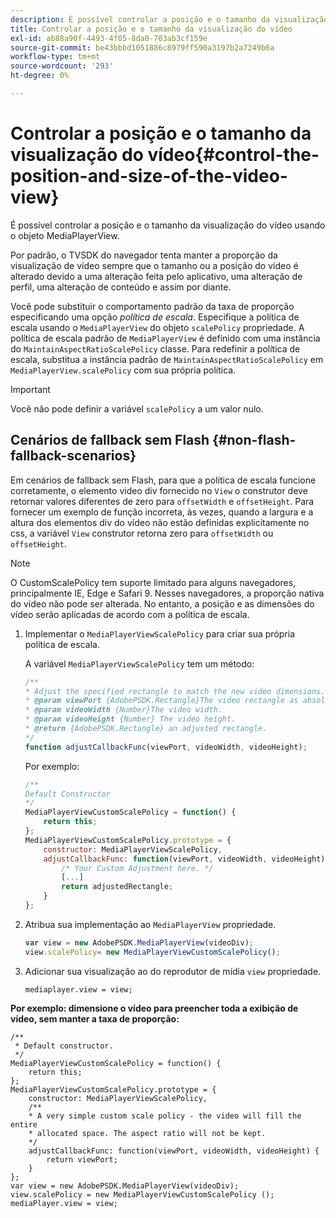 ```yaml
---
description: É possível controlar a posição e o tamanho da visualização do vídeo usando o objeto MediaPlayerView.
title: Controlar a posição e o tamanho da visualização do vídeo
exl-id: ab88a90f-4493-4f05-8da0-703ab3cf159e
source-git-commit: be43bbbd1051886c8979ff590a3197b2a7249b6a
workflow-type: tm+mt
source-wordcount: '293'
ht-degree: 0%

---
```


# Controlar a posição e o tamanho da visualização do vídeo{#control-the-position-and-size-of-the-video-view}

É possível controlar a posição e o tamanho da visualização do vídeo usando o objeto MediaPlayerView.

Por padrão, o TVSDK do navegador tenta manter a proporção da visualização de vídeo sempre que o tamanho ou a posição do vídeo é alterado devido a uma alteração feita pelo aplicativo, uma alteração de perfil, uma alteração de conteúdo e assim por diante.

Você pode substituir o comportamento padrão da taxa de proporção especificando uma opção *política de escala*. Especifique a política de escala usando o `MediaPlayerView` do objeto `scalePolicy` propriedade. A política de escala padrão de `MediaPlayerView` é definido com uma instância do `MaintainAspectRatioScalePolicy` classe. Para redefinir a política de escala, substitua a instância padrão de `MaintainAspectRatioScalePolicy` em `MediaPlayerView.scalePolicy` com sua própria política.

>[!IMPORTANT]
>
>Você não pode definir a variável `scalePolicy` a um valor nulo.

## Cenários de fallback sem Flash {#non-flash-fallback-scenarios}

Em cenários de fallback sem Flash, para que a política de escala funcione corretamente, o elemento video div fornecido no `View` o construtor deve retornar valores diferentes de zero para `offsetWidth` e `offsetHeight`. Para fornecer um exemplo de função incorreta, às vezes, quando a largura e a altura dos elementos div do vídeo não estão definidas explicitamente no css, a variável `View` construtor retorna zero para `offsetWidth` ou `offsetHeight`.

>[!NOTE]
>
>O CustomScalePolicy tem suporte limitado para alguns navegadores, principalmente IE, Edge e Safari 9. Nesses navegadores, a proporção nativa do vídeo não pode ser alterada. No entanto, a posição e as dimensões do vídeo serão aplicadas de acordo com a política de escala.

1. Implementar o `MediaPlayerViewScalePolicy` para criar sua própria política de escala.

   A variável `MediaPlayerViewScalePolicy` tem um método:

   ```js
   /** 
   * Adjust the specified rectangle to match the new video dimensions. 
   * @param viewPort {AdobePSDK.Rectangle}The video rectangle as absolute position. 
   * @param videoWidth {Number}The video width. 
   * @param videoHeight {Number} The video height. 
   * @return {AdobePSDK.Rectangle} an adjusted rectangle. 
   */ 
   function adjustCallbackFunc(viewPort, videoWidth, videoHeight);
   ```

   Por exemplo:

   ```js
   /** 
   Default Constructor 
   */ 
   MediaPlayerViewCustomScalePolicy = function() { 
       return this; 
   }; 
   MediaPlayerViewCustomScalePolicy.prototype = { 
       constructor: MediaPlayerViewScalePolicy, 
       adjustCallbackFunc: function(viewPort, videoWidth, videoHeight) { 
           /* Your Custom Adjustment here. */ 
           [...] 
           return adjustedRectangle; 
       } 
   };
   ```

1. Atribua sua implementação ao `MediaPlayerView` propriedade.

   ```js
   var view = new AdobePSDK.MediaPlayerView(videoDiv); 
   view.scalePolicy= new MediaPlayerViewCustomScalePolicy();
   ```

1. Adicionar sua visualização ao do reprodutor de mídia `view` propriedade.

   ```
   mediaplayer.view = view;
   ```

<!--<a id="example_ABCD79AE29DB4A668F9A8B729FE44AF9"></a>-->

**Por exemplo: dimensione o vídeo para preencher toda a exibição de vídeo, sem manter a taxa de proporção:**

```
/** 
 * Default constructor. 
 */ 
MediaPlayerViewCustomScalePolicy = function() { 
    return this; 
}; 
MediaPlayerViewCustomScalePolicy.prototype = { 
    constructor: MediaPlayerViewScalePolicy, 
    /** 
    * A very simple custom scale policy - the video will fill the entire 
    * allocated space. The aspect ratio will not be kept. 
    */ 
    adjustCallbackFunc: function(viewPort, videoWidth, videoHeight) { 
        return viewPort; 
    } 
}; 
var view = new AdobePSDK.MediaPlayerView(videoDiv); 
view.scalePolicy = new MediaPlayerViewCustomScalePolicy (); 
mediaPlayer.view = view;
```
